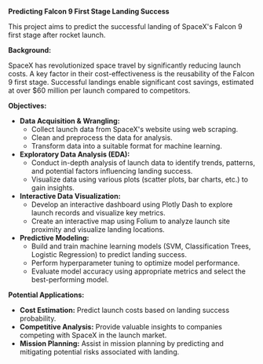 **Predicting Falcon 9 First Stage Landing Success**

This project aims to predict the successful landing of SpaceX's Falcon 9 first stage after rocket launch. 

**Background:**

SpaceX has revolutionized space travel by significantly reducing launch costs. A key factor in their cost-effectiveness is the reusability of the Falcon 9 first stage. Successful landings enable significant cost savings, estimated at over $60 million per launch compared to competitors. 

**Objectives:**

* **Data Acquisition & Wrangling:** 
    * Collect launch data from SpaceX's website using web scraping. 
    * Clean and preprocess the data for analysis.
    * Transform data into a suitable format for machine learning.
* **Exploratory Data Analysis (EDA):**
    * Conduct in-depth analysis of launch data to identify trends, patterns, and potential factors influencing landing success.
    * Visualize data using various plots (scatter plots, bar charts, etc.) to gain insights.
* **Interactive Data Visualization:**
    * Develop an interactive dashboard using Plotly Dash to explore launch records and visualize key metrics.
    * Create an interactive map using Folium to analyze launch site proximity and visualize landing locations.
* **Predictive Modeling:**
    * Build and train machine learning models (SVM, Classification Trees, Logistic Regression) to predict landing success.
    * Perform hyperparameter tuning to optimize model performance.
    * Evaluate model accuracy using appropriate metrics and select the best-performing model.

**Potential Applications:**

* **Cost Estimation:** Predict launch costs based on landing success probability.
* **Competitive Analysis:** Provide valuable insights to companies competing with SpaceX in the launch market.
* **Mission Planning:** Assist in mission planning by predicting and mitigating potential risks associated with landing.
